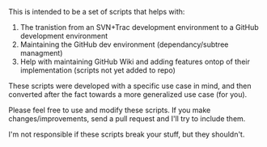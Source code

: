 This is intended to be a set of scripts that helps with:
1) The tranistion from an SVN+Trac development environment to a GitHub development environment
2) Maintaining the GitHub dev environment (dependancy/subtree managment)
3) Help with maintaining GitHub Wiki and adding features ontop of their implementation (scripts not yet added to repo)


These scripts were developed with a specific use case in mind, and then converted after the fact towards a more generalized use case (for you).

Please feel free to use and modify these scripts. If you make changes/improvements, send a pull request and I'll try to include them.

I'm not responsible if these scripts break your stuff, but they shouldn't.
